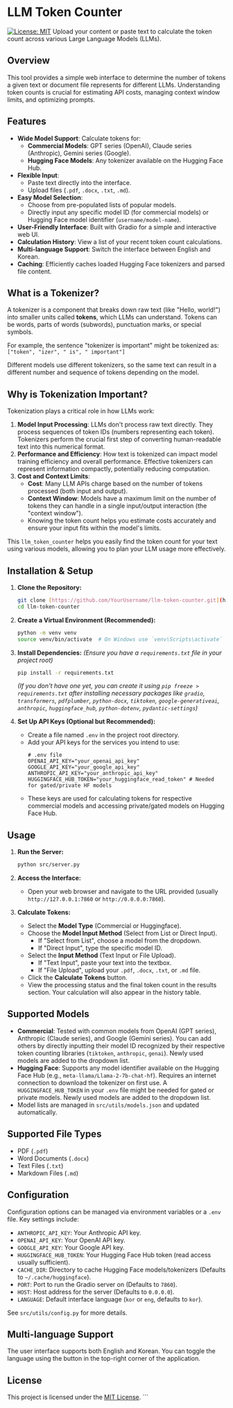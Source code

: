 # LLM Token Counter

[![License: MIT](https://img.shields.io/badge/License-MIT-yellow.svg)](https://opensource.org/licenses/MIT) Upload your content or paste text to calculate the token count across various Large Language Models (LLMs).

## Overview

This tool provides a simple web interface to determine the number of tokens a given text or document file represents for different LLMs. Understanding token counts is crucial for estimating API costs, managing context window limits, and optimizing prompts.

## Features

* **Wide Model Support**: Calculate tokens for:
    * **Commercial Models**: GPT series (OpenAI), Claude series (Anthropic), Gemini series (Google).
    * **Hugging Face Models**: Any tokenizer available on the Hugging Face Hub.
* **Flexible Input**:
    * Paste text directly into the interface.
    * Upload files (`.pdf`, `.docx`, `.txt`, `.md`).
* **Easy Model Selection**:
    * Choose from pre-populated lists of popular models.
    * Directly input any specific model ID (for commercial models) or Hugging Face model identifier (`username/model-name`).
* **User-Friendly Interface**: Built with Gradio for a simple and interactive web UI.
* **Calculation History**: View a list of your recent token count calculations.
* **Multi-language Support**: Switch the interface between English and Korean.
* **Caching**: Efficiently caches loaded Hugging Face tokenizers and parsed file content.

## What is a Tokenizer?

A tokenizer is a component that breaks down raw text (like "Hello, world!") into smaller units called **tokens**, which LLMs can understand. Tokens can be words, parts of words (subwords), punctuation marks, or special symbols.

For example, the sentence "tokenizer is important" might be tokenized as:
`["token", "izer", " is", " important"]`

Different models use different tokenizers, so the same text can result in a different number and sequence of tokens depending on the model.

## Why is Tokenization Important?

Tokenization plays a critical role in how LLMs work:

1.  **Model Input Processing**: LLMs don't process raw text directly. They process sequences of token IDs (numbers representing each token). Tokenizers perform the crucial first step of converting human-readable text into this numerical format.
2.  **Performance and Efficiency**: How text is tokenized can impact model training efficiency and overall performance. Effective tokenizers can represent information compactly, potentially reducing computation.
3.  **Cost and Context Limits**:
    * **Cost**: Many LLM APIs charge based on the number of tokens processed (both input and output).
    * **Context Window**: Models have a maximum limit on the number of tokens they can handle in a single input/output interaction (the "context window").
    * Knowing the token count helps you estimate costs accurately and ensure your input fits within the model's limits.

This `llm_token_counter` helps you easily find the token count for your text using various models, allowing you to plan your LLM usage more effectively.

## Installation & Setup

1.  **Clone the Repository:**
    ```bash
    git clone [https://github.com/YourUsername/llm-token-counter.git](https://github.com/YourUsername/llm-token-counter.git) # Replace YourUsername
    cd llm-token-counter
    ```

2.  **Create a Virtual Environment (Recommended):**
    ```bash
    python -m venv venv
    source venv/bin/activate  # On Windows use `venv\Scripts\activate`
    ```

3.  **Install Dependencies:**
    *(Ensure you have a `requirements.txt` file in your project root)*
    ```bash
    pip install -r requirements.txt
    ```
    *(If you don't have one yet, you can create it using `pip freeze > requirements.txt` after installing necessary packages like `gradio`, `transformers`, `pdfplumber`, `python-docx`, `tiktoken`, `google-generativeai`, `anthropic`, `huggingface_hub`, `python-dotenv`, `pydantic-settings`)*

4.  **Set Up API Keys (Optional but Recommended):**
    * Create a file named `.env` in the project root directory.
    * Add your API keys for the services you intend to use:
        ```dotenv
        # .env file
        OPENAI_API_KEY="your_openai_api_key"
        GOOGLE_API_KEY="your_google_api_key"
        ANTHROPIC_API_KEY="your_anthropic_api_key"
        HUGGINGFACE_HUB_TOKEN="your_huggingface_read_token" # Needed for gated/private HF models
        ```
    * These keys are used for calculating tokens for respective commercial models and accessing private/gated models on Hugging Face Hub.

## Usage

1.  **Run the Server:**
    ```bash
    python src/server.py
    ```

2.  **Access the Interface:**
    * Open your web browser and navigate to the URL provided (usually `http://127.0.0.1:7860` or `http://0.0.0.0:7860`).

3.  **Calculate Tokens:**
    * Select the **Model Type** (Commercial or Huggingface).
    * Choose the **Model Input Method** (Select from List or Direct Input).
        * If "Select from List", choose a model from the dropdown.
        * If "Direct Input", type the specific model ID.
    * Select the **Input Method** (Text Input or File Upload).
        * If "Text Input", paste your text into the textbox.
        * If "File Upload", upload your `.pdf`, `.docx`, `.txt`, or `.md` file.
    * Click the **Calculate Tokens** button.
    * View the processing status and the final token count in the results section. Your calculation will also appear in the history table.

## Supported Models

* **Commercial**: Tested with common models from OpenAI (GPT series), Anthropic (Claude series), and Google (Gemini series). You can add others by directly inputting their model ID recognized by their respective token counting libraries (`tiktoken`, `anthropic`, `genai`). Newly used models are added to the dropdown list.
* **Hugging Face**: Supports any model identifier available on the Hugging Face Hub (e.g., `meta-llama/Llama-2-7b-chat-hf`). Requires an internet connection to download the tokenizer on first use. A `HUGGINGFACE_HUB_TOKEN` in your `.env` file might be needed for gated or private models. Newly used models are added to the dropdown list.
* Model lists are managed in `src/utils/models.json` and updated automatically.

## Supported File Types

* PDF (`.pdf`)
* Word Documents (`.docx`)
* Text Files (`.txt`)
* Markdown Files (`.md`)

## Configuration

Configuration options can be managed via environment variables or a `.env` file. Key settings include:

* `ANTHROPIC_API_KEY`: Your Anthropic API key.
* `OPENAI_API_KEY`: Your OpenAI API key.
* `GOOGLE_API_KEY`: Your Google API key.
* `HUGGINGFACE_HUB_TOKEN`: Your Hugging Face Hub token (read access usually sufficient).
* `CACHE_DIR`: Directory to cache Hugging Face models/tokenizers (Defaults to `~/.cache/huggingface`).
* `PORT`: Port to run the Gradio server on (Defaults to `7860`).
* `HOST`: Host address for the server (Defaults to `0.0.0.0`).
* `LANGUAGE`: Default interface language (`kor` or `eng`, defaults to `kor`).

See `src/utils/config.py` for more details.

## Multi-language Support

The user interface supports both English and Korean. You can toggle the language using the button in the top-right corner of the application.

## License

This project is licensed under the [MIT License](LICENSE). ```
